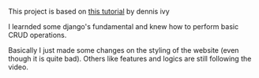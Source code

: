 This project is based on [this tutorial](https://youtu.be/4RWFvXDUmjo) by dennis ivy

I learnded some django's fundamental and knew how to perform basic CRUD operations.

Basically I just made some changes on the styling of the website (even though it is quite bad). Others like features and logics are still following the video.
